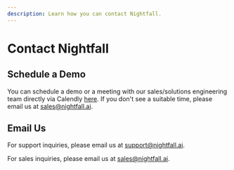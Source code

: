 ```yaml
---
description: Learn how you can contact Nightfall.
---
```


# Contact Nightfall

## Schedule a Demo

You can schedule a demo or a meeting with our sales/solutions engineering team directly via Calendly [here](https://calendly.com/nightfallai/30min). If you don't see a suitable time, please email us at [sales@nightfall.ai](mailto:sales@nightfall.ai).

## Email Us

For support inquiries, please email us at [support@nightfall.ai](mailto:support@nightfall.ai).

For sales inquiries, please email us at [sales@nightfall.ai](mailto:sales@nightfall.ai).
